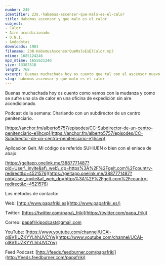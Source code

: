 ```yaml
---
number: 240
identifier: 238.-habemus-ascensor-que-malo-es-el-calor
title: Habemus ascensor y que malo es el calor
subject:
- Calor
- Aire acondicionado
- D.N.I.
- Anécdotas
downloads: 1983
filename: 238.HabemusAscensorQueMaloEsElCalor.mp3
mtime: 1685124246
mp3_mtime: 1655621240
size: 13382518
length: 768
excerpt: Buenas muchachada hoy os cuento que tal con el ascensor nuevo y que pasamos mucho calor en la oficina de expedición
slug: habemus-ascensor-y-que-malo-es-el-calor
---
```

Buenas muchachada hoy os cuento como vamos con la mudanza y como se sufre una ola de calor en una oficina de expedición sin aire acondicionado.

Podcast de la semana: Charlando con un subdirector de un centro penitenciario.

[https://anchor.fm/alberto5757/episodes/CC-Subdirector-de-un-centro-penitenciario-e1jhcvp](https://anchor.fm/alberto5757/episodes/CC-Subdirector-de-un-centro-penitenciario-e1jhcvp)

Aplicación Gelt. Mi código de referido SUHIUEN o bien con el enlace de abajo

[
](https://geltapp.onelink.me/3887771487?pid=User_invite&af_web_dp=https%3A%2F%2Fgelt.com%2Fcountry-redirect&c=4521576)

[https://geltapp.onelink.me/3887771487?pid=User\_invite&af\_web\_dp=https%3A%2F%2Fgelt.com%2Fcountry-redirect&c=4521576](https://geltapp.onelink.me/3887771487?pid=User_invite&af_web_dp=https%3A%2F%2Fgelt.com%2Fcountry-redirect&c=4521576)

Los métodos de contacto:

Web: [http://www.papafriki.es](http://www.papafriki.es/)

Twitter: [https://twitter.com/papa\_friki](https://twitter.com/papa_friki)

Correo: [papafrikipodcast@gmail.com](https://archive.org/details/papafrikipodast@gmail.com)

YouTube: [https://www.youtube.com/channel/UCAl-ql8V1IUZKYYLhhUVCYw](https://www.youtube.com/channel/UCAl-ql8V1IUZKYYLhhUVCYw)

Feed Podcast: [http://feeds.feedburner.com/papafriki](http://feeds.feedburner.com/papafriki)